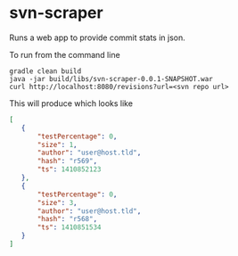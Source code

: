 svn-scraper
===========

Runs a web app to provide commit stats in json.

To run from the command line
```
gradle clean build
java -jar build/libs/svn-scraper-0.0.1-SNAPSHOT.war
curl http://localhost:8080/revisions?url=<svn repo url>
```
This will produce which looks like
```json
[
   {
       "testPercentage": 0,
       "size": 1,
       "author": "user@host.tld",
       "hash": "r569",
       "ts": 1410852123
   },
   {
       "testPercentage": 0,
       "size": 3,
       "author": "user@host.tld",
       "hash": "r568",
       "ts": 1410851534
   }
]
```